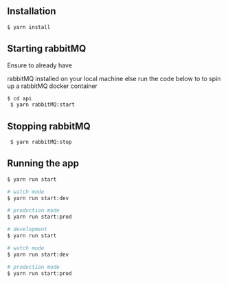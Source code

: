 ## Installation

```bash
$ yarn install
```

## Starting rabbitMQ

Ensure to already have

rabbitMQ installed on your local machine else run the code below to to spin up a rabbitMQ docker container

```bash
$ cd api
 $ yarn rabbitMQ:start
```

## Stopping rabbitMQ

```bash
 $ yarn rabbitMQ:stop
```

## Running the app

```bash
$ yarn run start

# watch mode
$ yarn run start:dev

# production mode
$ yarn run start:prod
```

```bash
# development
$ yarn run start

# watch mode
$ yarn run start:dev

# production mode
$ yarn run start:prod
```
